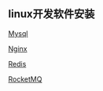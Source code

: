 ## linux开发软件安装

[Mysql](./Mysql安装.md)

[Nginx](./Nginx安装.md)

[Redis](./Redis安装.md)

[RocketMQ](./RocketMQ安装.md)


